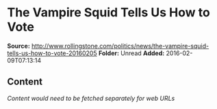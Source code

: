 # The Vampire Squid Tells Us How to Vote

**Source:** http://www.rollingstone.com/politics/news/the-vampire-squid-tells-us-how-to-vote-20160205
**Folder:** Unread
**Added:** 2016-02-09T07:13:14




## Content
*Content would need to be fetched separately for web URLs*

